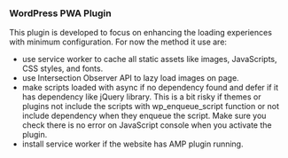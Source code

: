 ### WordPress PWA Plugin

This plugin is developed to focus on enhancing the loading experiences with minimum configuration. For now the method it use are:
* use service worker to cache all static assets like images, JavaScripts, CSS styles, and fonts.
* use Intersection Observer API to lazy load images on page.
* make scripts loaded with async if no dependency found and defer if it has dependency like jQuery library. This is a bit risky if themes or plugins not include the scripts with wp_enqueue_script function or not include dependency when they enqueue the script. Make sure you check there is no error on JavaScript console when you activate the plugin.
* install service worker if the website has AMP plugin running. 